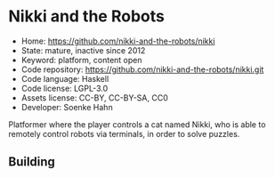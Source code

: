 # Nikki and the Robots

- Home: https://github.com/nikki-and-the-robots/nikki
- State: mature, inactive since 2012
- Keyword: platform, content open
- Code repository: https://github.com/nikki-and-the-robots/nikki.git
- Code language: Haskell
- Code license: LGPL-3.0
- Assets license: CC-BY, CC-BY-SA, CC0
- Developer: Soenke Hahn

Platformer where the player controls a cat named Nikki, who is able to remotely control robots via terminals, in order to solve puzzles.

## Building
